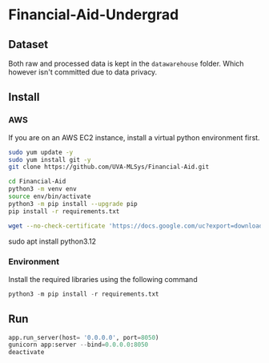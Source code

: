 # Financial-Aid-Undergrad

## Dataset

Both raw and processed data is kept in the `datawarehouse` folder. Which however isn't committed due to data privacy. 

## Install

### AWS

If you are on an AWS EC2 instance, install a virtual python environment first.

```bash
sudo yum update -y
sudo yum install git -y
git clone https://github.com/UVA-MLSys/Financial-Aid.git

cd Financial-Aid
python3 -m venv env
source env/bin/activate
python3 -m pip install --upgrade pip
pip install -r requirements.txt

wget --no-check-certificate 'https://docs.google.com/uc?export=download&id=1SRGAsa2Hfy8dRxpwQUMbMQawTcvtDrqO' -O Merged.csv
```

sudo apt install python3.12

### Environment

Install the required libraries using the following command

```python
python3 -m pip install -r requirements.txt
```

## Run

```python
app.run_server(host= '0.0.0.0', port=8050)
gunicorn app:server --bind=0.0.0.0:8050
deactivate
```
